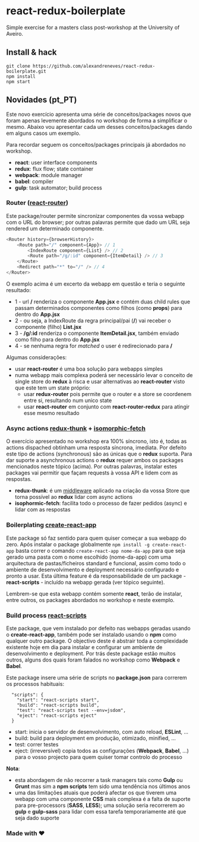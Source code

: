# react-redux-boilerplate

Simple exercise for a masters class post-workshop at the University of Aveiro.

## Install & hack

```
git clone https://github.com/alexandreneves/react-redux-boilerplate.git
npm install
npm start
```

## Novidades (pt_PT)

Este novo exercício apresenta uma série de conceitos/packages novos que foram apenas levemente abordados no workshop de forma a simplificar o mesmo. Abaixo vou apresentar cada um desses conceitos/packages dando em alguns casos um exemplo.

Para recordar seguem os conceitos/packages principais já abordados no workshop.

+ **react**: user interface components
+ **redux**: flux flow; state container
+ **webpack**: module manager
+ **babel**: compiler
+ **gulp**: task automator; build process

### Router ([react-router](https://github.com/ReactTraining/react-router))

Este package/router permite sincronizar componentes da vossa webapp com o URL do browser; por outras palavras permite que dado um URL seja rendered um determinado componente.

```javascript
<Router history={browserHistory}>
    <Route path="/" component={App}> // 1
        <IndexRoute component={List} /> // 2
        <Route path="/g/:id" component={ItemDetail} /> // 3
    </Route>
    <Redirect path="*" to="/" /> // 4
</Router>
```

O exemplo acima é um excerto da webapp em questão e teria o seguinte resultado:
+ 1 - url **/** renderiza o componente **App.jsx** e contém duas child rules que passam determinados componentes como filhos (como **props**) para dentro do **App.jsx**
+ 2 - ou seja, a IndexRoute da regra principal/pai (**/**) vai receber o componente (filho) **List.jsx**
+ 3 - **/g/:id** renderiza o componente **ItemDetail.jsx**, também enviado como filho para dentro do **App.jsx**
+ 4 - se nenhuma regra for *matched* o user é redirecionado para **/**

Algumas considerações:
+ usar **react-router** é uma boa solução para webapps simples
+ numa webapp mais complexa poderá ser necessário levar o conceito de single store do **redux** à risca e usar alternativas ao **react-router** visto que este tem um state próprio:
   + usar **redux-router** pois permite que o router e a store se coordenem entre si, resultando num unico state
   + usar **react-router** em conjunto com **react-router-redux** para atingir esse mesmo resultado
   
### Async actions [redux-thunk](https://github.com/gaearon/redux-thunk) + [isomorphic-fetch](https://github.com/matthew-andrews/isomorphic-fetch)

O exercício apresentado no workshop era 100% síncrono, isto é, todas as actions dispached obtinham uma resposta síncrona, imediata. Por defeito este tipo de actions (synchronous) são as únicas que o **redux** suporta. Para dar suporte a asynchronous actions o **redux** requer ambos os packages mencionados neste tópico (acima). Por outras palavras, instalar estes packages vai permitir que façam requests à vossa API e lidem com as respostas.

+ **redux-thunk**: é um [middleware](https://en.wikipedia.org/wiki/Middleware) aplicado na criação da vossa Store que torna possível ao **redux** lidar com async actions
+ **isophormic-fetch**: facilita todo o processo de fazer pedidos (async) e lidar com as respostas

### Boilerplating [create-react-app](https://github.com/facebookincubator/create-react-app)

Este package só faz sentido para quem quiser começar a sua webapp do zero. Após instalar o package globalmente ```npm install -g create-react-app``` basta correr o comando ```create-react-app nome-da-app``` para que seja gerado uma pasta com o nome escolhido (nome-da-app) com uma arquitectura de pastas/ficheiros standard e funcional, assim como todo o ambiente de desenvolvimento e deployment necessário configurado e pronto a usar. Esta última feature é da responsabilidade de um package - **react-scripts** - incluído na webapp gerada (ver tópico seguinte).

Lembrem-se que esta webapp contém somente **react**, terão de instalar, entre outros, os packages abordados no workshop e neste exemplo.

### Build process [react-scripts](https://www.npmjs.com/package/react-scripts)

Este package, que vem instalado por defeito nas webapps geradas usando o **create-react-app**, também pode ser instalado usando o **npm** como qualquer outro package. O objectivo deste é abstrair toda a complexidade existente hoje em dia para instalar e configurar um ambiente de desenvolvimento e deployment. Por trás deste package estão muitos outros, alguns dos quais foram falados no workshop como **Webpack** e **Babel**.

Este package insere uma série de scripts no **package.json** para correrem os processos habituais:

```javascripts
  "scripts": {
    "start": "react-scripts start",
    "build": "react-scripts build",
    "test": "react-scripts test --env=jsdom",
    "eject": "react-scripts eject"
  }
```

+ start: inicia o servidor de desenvolvimento, com auto reload, **ESLint**, ...
+ build: build para deployment em produção, otimizado, minified, ...
+ test: correr testes
+ eject: (irreversível) copia todos as configurações (**Webpack**, **Babel**, ...) para o vosso projecto para quem quiser tomar controlo do processo

**Nota**:
+ esta abordagem de não recorrer a task managers tais como **Gulp** ou **Grunt** mas sim a **npm scripts** tem sido uma tendência nos últimos anos
+ uma das limitações atuais que poderá afectar os que tiverem uma webapp com uma componente **CSS** mais complexa é a falta de suporte para pre-processors (**SASS**, **LESS**); uma solução seria recorrerem ao **gulp** e **gulp-sass** para lidar com essa tarefa temporariamente até que seja dado suporte

### Made with ♥
